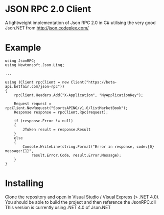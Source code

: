 JSON RPC 2.0 Client
===================

A lightweight implementation of Json RPC 2.0 in C# utilising the very good Json.NET from http://json.codeplex.com/

Example
=======
    using JsonRPC;
    using Newtonsoft.Json.Linq;
    
    ...  

    using (Client rpcClient = new Client("https://beta-api.betfair.com/json-rpc"))
    {
        rpcClient.Headers.Add("X-Application", "MyApplicationKey");
        
        Request request = rpcClient.NewRequest("SportsAPING/v1.0/listMarketBook");
        Response response = rpcClient.Rpc(request);
        
        if (response.Error != null)
        {
            JToken result = response.Result
        }
        else
        {
            Console.WriteLine(string.Format("Error in response, code:{0} message:{1}",
                result.Error.Code, result.Error.Message);
        }
    }

Installing
==========
Clone the repository and open in Visual Studio / Visual Express (> .NET 4.0). 
You should be able to build the project and then reference the JsonRPC.dll
This version is currently using .NET 4.0 of Json.NET

